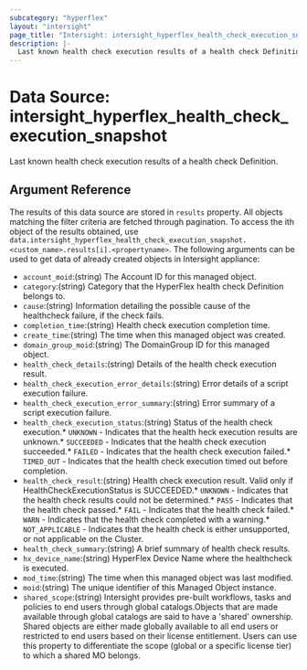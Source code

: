 ```yaml
---
subcategory: "hyperflex"
layout: "intersight"
page_title: "Intersight: intersight_hyperflex_health_check_execution_snapshot"
description: |-
  Last known health check execution results of a health check Definition.
---
```


# Data Source: intersight_hyperflex_health_check_execution_snapshot
Last known health check execution results of a health check Definition.
## Argument Reference
The results of this data source are stored in `results` property.
All objects matching the filter criteria are fetched through pagination.
To access the ith object of the results obtained, use `data.intersight_hyperflex_health_check_execution_snapshot.<custom_name>.results[i].<propertyname>`.
The following arguments can be used to get data of already created objects in Intersight appliance:
* `account_moid`:(string) The Account ID for this managed object. 
* `category`:(string) Category that the HyperFlex health check Definition belongs to. 
* `cause`:(string) Information detailing the possible cause of the healthcheck failure, if the check fails. 
* `completion_time`:(string) Health check execution completion time. 
* `create_time`:(string) The time when this managed object was created. 
* `domain_group_moid`:(string) The DomainGroup ID for this managed object. 
* `health_check_details`:(string) Details of the health check execution result. 
* `health_check_execution_error_details`:(string) Error details of a script execution failure. 
* `health_check_execution_error_summary`:(string) Error summary of a script execution failure. 
* `health_check_execution_status`:(string) Status of the health check execution.* `UNKNOWN` - Indicates that the health heck execution results are unknown.* `SUCCEEDED` - Indicates that the health check execution succeeded.* `FAILED` - Indicates that the health check execution failed.* `TIMED_OUT` - Indicates that the health check execution timed out before completion. 
* `health_check_result`:(string) Health check execution result. Valid only if HealthCheckExecutionStatus is SUCCEEDED.* `UNKNOWN` - Indicates that the health check results could not be determined.* `PASS` - Indicates that the health check passed.* `FAIL` - Indicates that the health check failed.* `WARN` - Indicates that the health check completed with a warning.* `NOT_APPLICABLE` - Indicates that the health check is either unsupported, or not applicable on the Cluster. 
* `health_check_summary`:(string) A brief summary of health check results. 
* `hx_device_name`:(string) HyperFlex Device Name where the healthcheck is executed. 
* `mod_time`:(string) The time when this managed object was last modified. 
* `moid`:(string) The unique identifier of this Managed Object instance. 
* `shared_scope`:(string) Intersight provides pre-built workflows, tasks and policies to end users through global catalogs.Objects that are made available through global catalogs are said to have a 'shared' ownership. Shared objects are either made globally available to all end users or restricted to end users based on their license entitlement. Users can use this property to differentiate the scope (global or a specific license tier) to which a shared MO belongs. 
 